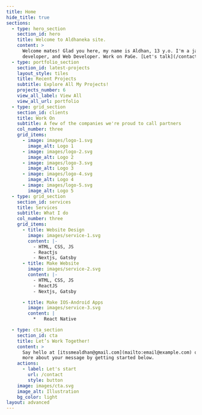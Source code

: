 ```yaml
---
title: Home
hide_title: true
sections:
  - type: hero_section
    section_id: hero
    title: Welcome to Aldhaneka site.
    content: >
      Welcome mates! Glad you here, my name is Aldhan, 13 y.o. I'm a javascript
      developer, and Web Developer. Work on PaGe. [Let's talk](/contact/).
  - type: portfolio_section
    section_id: latest-projects
    layout_style: tiles
    title: Recent Projects
    subtitle: Explore All My Projects!
    projects_number: 6
    view_all_label: View All
    view_all_url: portfolio
  - type: grid_section
    section_id: clients
    title: Work On
    subtitle: A few of the companies we're proud to call partners
    col_number: three
    grid_items:
      - image: images/logo-1.svg
        image_alt: Logo 1
      - image: images/logo-2.svg
        image_alt: Logo 2
      - image: images/logo-3.svg
        image_alt: Logo 3
      - image: images/logo-4.svg
        image_alt: Logo 4
      - image: images/logo-5.svg
        image_alt: Logo 5
  - type: grid_section
    section_id: services
    title: Services
    subtitle: What I do
    col_number: three
    grid_items:
      - title: Website Design
        image: images/service-1.svg
        content: |-
          - HTML, CSS, JS
          - Reactjs
          - Nextjs, Gatsby
      - title: Make Website
        image: images/service-2.svg
        content: |-
          - HTML, CSS, JS
          - ReactJS
          - Nextjs, Gatsby

      - title: Make IOS-Android Apps
        image: images/service-3.svg
        content: |
          *   React Native

  - type: cta_section
    section_id: cta
    title: Let’s Work Together!
    content: >
      Say hello at [itssmealdhan@gmail.com](mailto:email@example.com) or tell me
      more about your message by getting started below.
    actions:
      - label: Let's start
        url: /contact
        style: button
    image: images/cta.svg
    image_alt: Illustration
    bg_color: light
layout: advanced
---
```


